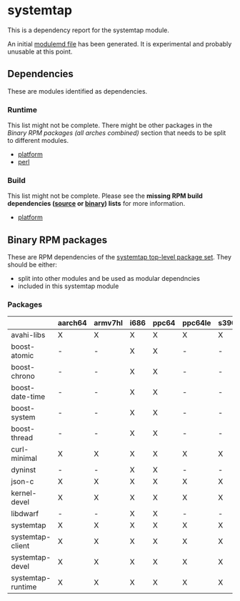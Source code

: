 # systemtap
This is a dependency report for the systemtap module.

An initial [modulemd file](systemtap.yaml) has been generated. It is experimental and probably unusable at this point.
## Dependencies
These are modules identified as dependencies.
### Runtime
This list might not be complete. There might be other packages in the *Binary RPM packages (all arches combined)* section that needs to be split to different modules.
* [platform](../platform)
* [perl](../perl)
### Build
This list might not be complete.
Please see the **missing RPM build dependencies ([source](all/buildtime-source-packages-short.txt) or [binary](all/buildtime-binary-packages-short.txt)) lists** for more information.
* [platform](../platform)
## Binary RPM packages
These are RPM dependencies of the [systemtap top-level package set](systemtap.csv). They should be either:
* split into other modules and be used as modular dependncies
* included in this systemtap module
### Packages
| |aarch64 |armv7hl |i686 |ppc64 |ppc64le |s390x |x86_64 |
|---|---|---|---|---|---|---|---|
| avahi-libs | X | X | X | X | X | X | X |
| boost-atomic | - | - | X | X | - | - | X |
| boost-chrono | - | - | X | X | - | - | X |
| boost-date-time | - | - | X | X | - | - | X |
| boost-system | - | - | X | X | - | - | X |
| boost-thread | - | - | X | X | - | - | X |
| curl-minimal | X | X | X | X | X | X | X |
| dyninst | - | - | X | X | - | - | X |
| json-c | X | X | X | X | X | X | X |
| kernel-devel | X | X | X | X | X | X | X |
| libdwarf | - | - | X | X | - | - | X |
| systemtap | X | X | X | X | X | X | X |
| systemtap-client | X | X | X | X | X | X | X |
| systemtap-devel | X | X | X | X | X | X | X |
| systemtap-runtime | X | X | X | X | X | X | X |
